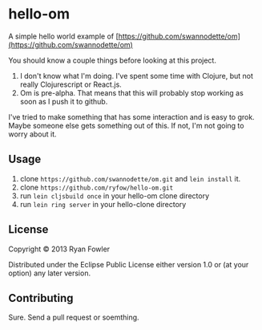 # hello-om

A simple hello world example of [https://github.com/swannodette/om](https://github.com/swannodette/om)

You should know a couple things before looking at this project.

1. I don't know what I'm doing. I've spent some time with Clojure, but
   not really Clojurescript or React.js.
1. Om is pre-alpha. That means that this will probably stop working as
   soon as I push it to github.

I've tried to make something that has some interaction and is easy to
grok. Maybe someone else gets something out of this. If not, I'm not
going to worry about it.

## Usage

1. clone `https://github.com/swannodette/om.git` and `lein install` it.
1. clone `https://github.com/ryfow/hello-om.git`
1. run `lein cljsbuild once` in your hello-om clone directory
1. run `lein ring server` in your hello-clone directory

## License

Copyright © 2013 Ryan Fowler

Distributed under the Eclipse Public License either version 1.0 or (at
your option) any later version.

## Contributing

Sure. Send a pull request or soemthing.
